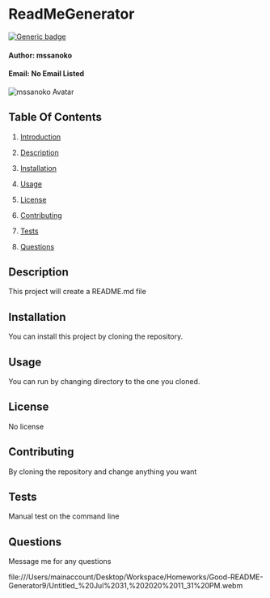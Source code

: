 
# ReadMeGenerator <a name="introduction"></a>

[![Generic badge](https://img.shields.io/badge/Version-undefined-blue.svg)](https://shields.io/)

#### __Author:__ mssanoko
#### __Email:__ No Email Listed
![mssanoko Avatar](https://avatars2.githubusercontent.com/u/61078512?v=4)

## Table Of Contents

1) [Introduction](#introduction)

2) [Description](#description)

3) [Installation](#installation)

4) [Usage](#usage)

5) [License](#license)

6) [Contributing](#contributing)

7) [Tests](#tests)

7) [Questions](#questions)

## Description <a name="description"></a>
This project will create a README.md file

## Installation <a name="installation"></a>
You can install this project by cloning the repository. 

## Usage <a name="usage"></a>
You can run by changing directory to the one you cloned. 

## License <a name="license"></a>
No license

## Contributing <a name="contributing"></a>
By cloning the repository and change anything you want 

## Tests <a name="tests"></a>
Manual test on the command line 

## Questions <a name="questions"></a>
Message me for any questions

file:///Users/mainaccount/Desktop/Workspace/Homeworks/Good-README-Generator9/Untitled_%20Jul%2031,%202020%2011_31%20PM.webm
        